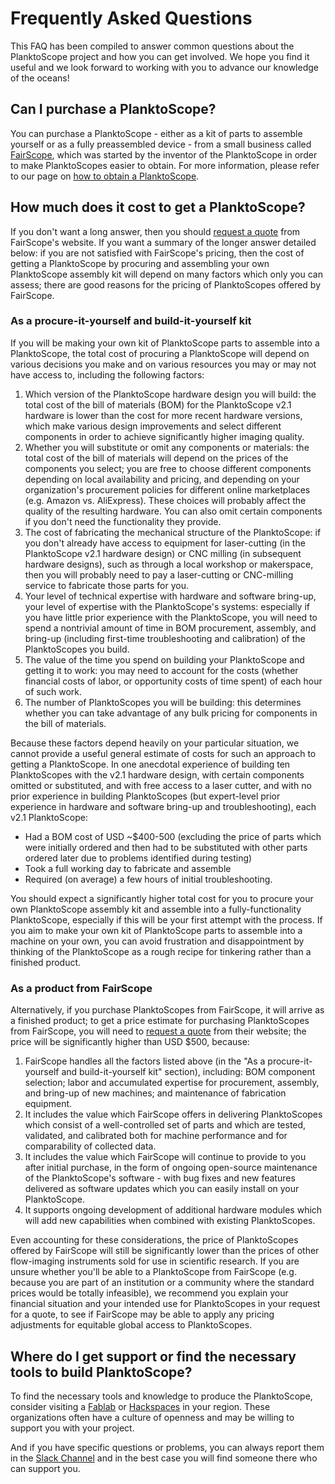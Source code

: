 # Frequently Asked Questions

This FAQ has been compiled to answer common questions about the PlanktoScope project and how you can get involved. We hope you find it useful and we look forward to working with you to advance our knowledge of the oceans!

## Can I purchase a PlanktoScope?

You can purchase a PlanktoScope - either as a kit of parts to assemble yourself or as a fully preassembled device - from a small business called [FairScope](https://www.fairscope.com/), which was started by the inventor of the PlanktoScope in order to make PlanktoScopes easier to obtain. For more information, please refer to our page on [how to obtain a PlanktoScope](setup/index.md).

## How much does it cost to get a PlanktoScope?

If you don't want a long answer, then you should [request a quote](https://www.fairscope.com/get-a-quote) from FairScope's website. If you want a summary of the longer answer detailed below: if you are not satisfied with FairScope's pricing, then the cost of getting a PlanktoScope by procuring and assembling your own PlanktoScope assembly kit will depend on many factors which only you can assess; there are good reasons for the pricing of PlanktoScopes offered by FairScope.

### As a procure-it-yourself and build-it-yourself kit

If you will be making your own kit of PlanktoScope parts to assemble into a PlanktoScope, the total cost of procuring a PlanktoScope will depend on various decisions you make and on various resources you may or may not have access to, including the following factors:

1. Which version of the PlanktoScope hardware design you will build: the total cost of the bill of materials (BOM) for the PlanktoScope v2.1 hardware is lower than the cost for more recent hardware versions, which make various design improvements and select different components in order to achieve significantly higher imaging quality.
2. Whether you will substitute or omit any components or materials: the total cost of the bill of materials will depend on the prices of the components you select; you are free to choose different components depending on local availability and pricing, and depending on your organization's procurement policies for different online marketplaces (e.g. Amazon vs. AliExpress). These choices will probably affect the quality of the resulting hardware. You can also omit certain components if you don't need the functionality they provide.
3. The cost of fabricating the mechanical structure of the PlanktoScope: if you don't already have access to equipment for laser-cutting (in the PlanktoScope v2.1 hardware design) or CNC milling (in subsequent hardware designs), such as through a local workshop or makerspace, then you will probably need to pay a laser-cutting or CNC-milling service to fabricate those parts for you.
4. Your level of technical expertise with hardware and software bring-up, your level of expertise with the PlanktoScope's systems: especially if you have little prior experience with the PlanktoScope, you will need to spend a nontrivial amount of time in BOM procurement, assembly, and bring-up (including first-time troubleshooting and calibration) of the PlanktoScopes you build.
5. The value of the time you spend on building your PlanktoScope and getting it to work: you may need to account for the costs (whether financial costs of labor, or opportunity costs of time spent) of each hour of such work.
6. The number of PlanktoScopes you will be building: this determines whether you can take advantage of any bulk pricing for components in the bill of materials.

Because these factors depend heavily on your particular situation, we cannot provide a useful general estimate of costs for such an approach to getting a PlanktoScope. In one anecdotal experience of building ten PlanktoScopes with the v2.1 hardware design, with certain components omitted or substituted, and with free access to a laser cutter, and with no prior experience in building PlanktoScopes (but expert-level prior experience in hardware and software bring-up and troubleshooting), each v2.1 PlanktoScope:

- Had a BOM cost of USD ~$400-500 (excluding the price of parts which were initially ordered and then had to be substituted with other parts ordered later due to problems identified during testing)
- Took a full working day to fabricate and assemble
- Required (on average) a few hours of initial troubleshooting.

You should expect a significantly higher total cost for you to procure your own PlanktoScope assembly kit and assemble into a fully-functionality PlanktoScope, especially if this will be your first attempt with the process. If you aim to make your own kit of PlanktoScope parts to assemble into a machine on your own, you can avoid frustration and disappointment by thinking of the PlanktoScope as a rough recipe for tinkering rather than a finished product.

### As a product from FairScope

Alternatively, if you purchase PlanktoScopes from FairScope, it will arrive as a finished product; to get a price estimate for purchasing PlanktoScopes from FairScope, you will need to [request a quote](https://www.fairscope.com/get-a-quote) from their website; the price will be significantly higher than USD $500, because:

1. FairScope handles all the factors listed above (in the "As a procure-it-yourself and build-it-yourself kit" section), including: BOM component selection; labor and accumulated expertise for procurement, assembly, and bring-up of new machines; and maintenance of fabrication equipment.
2. It includes the value which FairScope offers in delivering PlanktoScopes which consist of a well-controlled set of parts and which are tested, validated, and calibrated both for machine performance and for comparability of collected data.
3. It includes the value which FairScope will continue to provide to you after initial purchase, in the form of ongoing open-source maintenance of the PlanktoScope's software - with bug fixes and new features delivered as software updates which you can easily install on your PlanktoScope.
4. It supports ongoing development of additional hardware modules which will add new capabilities when combined with existing PlanktoScopes.

Even accounting for these considerations, the price of PlanktoScopes offered by FairScope will still be significantly lower than the prices of other flow-imaging instruments sold for use in scientific research. If you are unsure whether you'll be able to a PlanktoScope from FairScope (e.g. because you are part of an institution or a community where the standard prices would be totally infeasible), we recommend you explain your financial situation and your intended use for PlanktoScopes in your request for a quote, to see if FairScope may be able to apply any pricing adjustments for equitable global access to PlanktoScopes.

## Where do I get support or find the necessary tools to build PlanktoScope?

To find the necessary tools and knowledge to produce the PlanktoScope, consider visiting a [Fablab](https://fablabs.io/labs) or [Hackspaces](https://wiki.hackerspaces.org/List_of_Hacker_Spaces) in your region. These organizations often have a culture of openness and may be willing to support you with your project.

And if you have specific questions or problems, you can always report them in the [Slack Channel](https://planktoscope.slack.com/) and in the best case you will find someone there who can support you.
